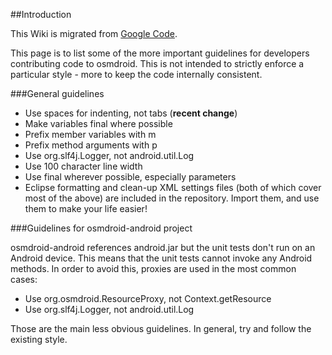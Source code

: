 ##Introduction

This Wiki is migrated from [Google Code](https://code.google.com/p/osmdroid/wiki/DeveloperGuidelines).

This page is to list some of the more important guidelines for developers contributing code to osmdroid.  This is not intended to strictly enforce a particular style - more to keep the code internally consistent.

###General guidelines

 * Use spaces for indenting, not tabs (**recent change**)
 * Make variables final where possible
 * Prefix member variables with m
 * Prefix method arguments with p
 * Use org.slf4j.Logger, not android.util.Log
 * Use 100 character line width
 * Use final wherever possible, especially parameters
 * Eclipse formatting and clean-up XML settings files (both of which cover most of the above) are included in the repository. Import them, and use them to make your life easier!

###Guidelines for osmdroid-android project

osmdroid-android references android.jar but the unit tests don't run on an Android device.  This means that the unit tests cannot invoke any Android methods.  In order to avoid this, proxies are used in the most common cases:

 * Use org.osmdroid.ResourceProxy, not Context.getResource
 * Use org.slf4j.Logger, not android.util.Log

Those are the main less obvious guidelines.  In general, try and follow the existing style.